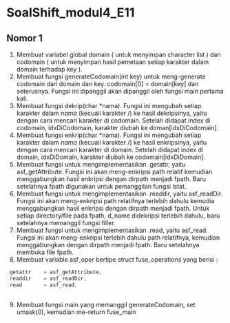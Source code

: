 # SoalShift_modul4_E11

## Nomor 1

1. Membuat variabel global domain ( untuk menyimpan character list ) dan codomain ( untuk menyimpan hasil pemetaan setiap karakter dalam domain terhadap key ).
2. Membuat fungsi generateCodomain(int key) untuk meng-generate codomain dari domain dan key. codomain[0] = domain[key] dan seterusnya. Fungsi ini dipanggil akan dipanggil oleh fungsi main pertama kali.
3. Membuat fungsi dekrip(char \*nama). Fungsi ini mengubah setiap karakter dalam *nama* (kecuali karakter /) ke hasil dekripsinya, yaitu dengan cara mencari karakter di codomain. Setelah didapat index di codomain, idxDiCodomain, karakter diubah ke doman[idxDiCodomain].
4. Membuat fungsi enkrip(char \*nama). Fungsi ini mengubah setiap karakter dalam *nama* (kecuali karakter /) ke hasil enkripsinya, yaitu dengan cara mencari karakter di domain. Setelah didapat index di domain, idxDiDomain, karakter diubah ke codomain[idxDiDomain].
5. Membuat fungsi untuk mengimplementasikan .getattr, yaitu asf_getAttribute. Fungsi ini akan meng-enkripsi path relatif kemudian menggabungkan hasil enkripsi dengan dirpath menjadi fpath. Baru setelahnya fpath digunakan untuk pemanggilan fungsi lstat.
6. Membuat fungsi untuk mengimplementasikan .readdir, yaitu asf_readDir. Fungsi ini akan meng-enkripsi path relatifnya terlebih dahulu kemudia menggabungkan hasil enkripsi dengan dirpath menjadi fpath. Untuk setiap directory/file pada fpath, d_name didekripsi terlebih dahulu, baru setelahnya memanggil fungsi filler.
7. Membuat fungsi untuk  mengimplementasikan .read, yaitu asf_read. Fungsi ini akan meng-enkripsi terlebih dahulu path relatifnya, kemudian menggabungkan dengan dirpath menjadi fpath. Baru setelahnya membuka file fpath.
8. Membuat variable asf_oper bertipe struct fuse_operations yang berisi :
```c
.getattr	= asf_getAttribute,
.readdir	= asf_readDir,
.read		= asf_read,
  
```
9. Membuat fungsi main yang memanggil generateCodomain, set umask(0), kemudian me-return fuse_main
